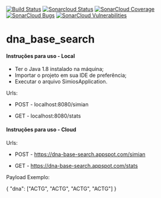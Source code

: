 [![Build Status](https://travis-ci.com/AlexLRodrigues/dna_base_search.svg?branch=master)](https://travis-ci.com/AlexLRodrigues/dna_base_search)
[![Sonarcloud Status](https://sonarcloud.io/api/project_badges/measure?project=br.com%3Asimios&metric=alert_status)](https://sonarcloud.io/dashboard?id=br.com%3Asimios) 
[![SonarCloud Coverage](https://sonarcloud.io/api/project_badges/measure?project=br.com%3Asimios&metric=coverage)](https://sonarcloud.io/component_measures/metric/coverage/list?id=br.com%3Asimios)
[![SonarCloud Bugs](https://sonarcloud.io/api/project_badges/measure?project=br.com%3Asimios&metric=bugs)](https://sonarcloud.io/component_measures/metric/reliability_rating/list?id=br.com%3Asimios)
[![SonarCloud Vulnerabilities](https://sonarcloud.io/api/project_badges/measure?project=br.com%3Asimios&metric=vulnerabilities)](https://sonarcloud.io/component_measures/metric/security_rating/list?id=br.com%3Asimios)
# dna_base_search


#### Instruções para uso - Local
- Ter o Java 1.8 instalado na máquina;
- Importar o projeto em sua IDE de preferência;
- Executar o arquivo SimiosApplication.


Urls:

- POST - localhost:8080/simian

- GET - localhost:8080/stats


#### Instruções para uso - Cloud

Urls:

- POST - https://dna-base-search.appspot.com/simian

- GET - https://dna-base-search.appspot.com/stats


Payload Exemplo:

{
	"dna": ["ACTG", "ACTG", "ACTG", "ACTG"]
}